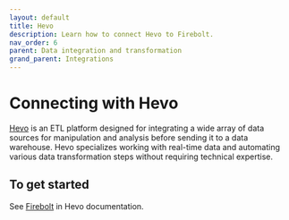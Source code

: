 ```yaml
---
layout: default
title: Hevo
description: Learn how to connect Hevo to Firebolt.
nav_order: 6
parent: Data integration and transformation
grand_parent: Integrations
---
```


# Connecting with Hevo

[Hevo](https://hevodata.com/) is an ETL platform designed for integrating a wide array of data sources for manipulation and analysis before sending it to a data warehouse. Hevo specializes working with real-time data and automating various data transformation steps without requiring technical expertise.

## To get started

See [Firebolt](https://docs.hevodata.com/destinations/data-warehouses/firebolt/) in Hevo documentation.
